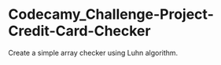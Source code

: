 # Codecamy_Challenge-Project-Credit-Card-Checker
Create a simple array checker using Luhn algorithm.
